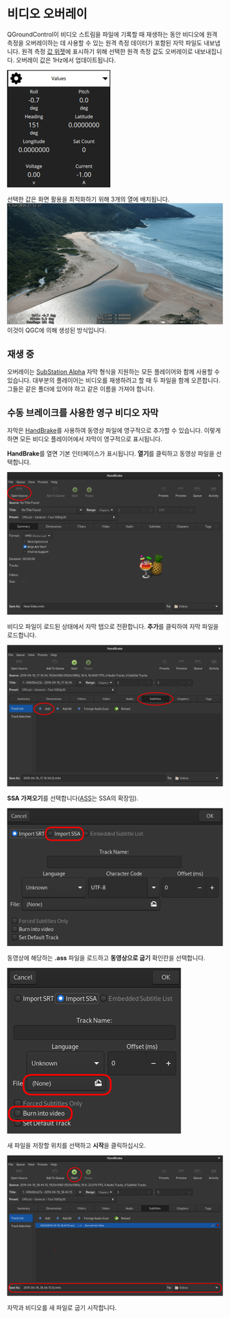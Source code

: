 # 비디오 오버레이

QGroundControl이 비디오 스트림을 파일에 기록할 때 재생하는 동안 비디오에 원격 측정을 오버레이하는 데 사용할 수 있는 원격 측정 데이터가 포함된 자막 파일도 내보냅니다. 원격 측정 [값 위젯](FlyView.md#values-telemetry)에 표시하기 위해 선택한 원격 측정 값도 오버레이로 내보내집니다. 오버레이 값은 1Hz에서 업데이트됩니다.

![값 위젯](../../../assets/fly/overlay_widget.png)

선택한 값은 화면 활용을 최적화하기 위해 3개의 열에 배치됩니다.![작동 중 오버레이](../../../assets/fly/overlay_capture.png)
이것이 QGC에 의해 생성된 방식입니다.

## 재생 중

오버레이는 [SubStation Alpha](https://en.wikipedia.org/wiki/SubStation_Alpha#Players_and_renderers) 자막 형식을 지원하는 모든 플레이어와 함께 사용할 수 있습니다.
대부분의 플레이어는 비디오를 재생하려고 할 때 두 파일을 함께 오픈합니다. 그들은 같은 폴더에 있어야 하고 같은 이름을 가져야 합니다.

## 수동 브레이크를 사용한 영구 비디오 자막

자막은 [HandBrake](https://handbrake.fr/)를 사용하여 동영상 파일에 영구적으로 추가할 수 있습니다.
이렇게 하면 모든 비디오 플레이어에서 자막이 영구적으로 표시됩니다.

**HandBrake**를 열면 기본 인터페이스가 표시됩니다.
**열기**를 클릭하고 동영상 파일을 선택합니다.

![비디오 파일을 여는 방법을 보여주는 핸드브레이크 UI](../../../assets/fly/video_overlay/1-open.png)

비디오 파일이 로드된 상태에서 자막 탭으로 전환합니다.
**추가**를 클릭하여 자막 파일을 로드합니다.

![자막 추가 방법을 보여주는 핸드브레이크 UI 스크린샷](../../../assets/fly/video_overlay/2-subtitles.png)

**SSA 가져오기**를 선택합니다([ASS](https://en.wikipedia.org/wiki/SubStation_Alpha#Advanced_SubStation_Alpha)는 SSA의 확장임).

![SSA 파일 가져오기](../../../assets/fly/video_overlay/3-ssa.png)

동영상에 해당하는 **.ass** 파일을 로드하고 **동영상으로 굽기** 확인란을 선택합니다.

![굽기](../../../assets/fly/video_overlay/4-openandburn.png)

새 파일을 저장할 위치를 선택하고 **시작**을 클릭하십시오.

![새 파일 굽기 시작](../../../assets/fly/video_overlay/5-start.png)

자막과 비디오를 새 파일로 굽기 시작합니다.
